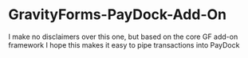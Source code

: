 # GravityForms-PayDock-Add-On
I make no disclaimers over this one, but based on the core GF add-on framework I hope this makes it easy to pipe transactions into PayDock
